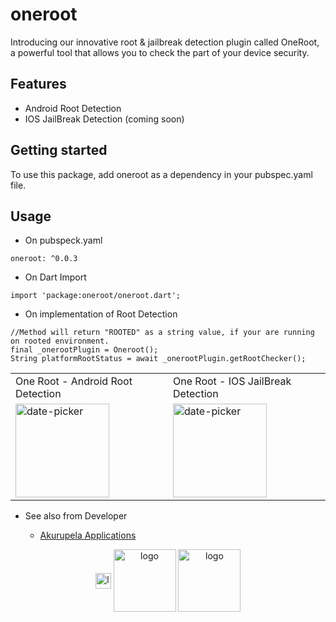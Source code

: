 # oneroot

Introducing our innovative root & jailbreak detection plugin called OneRoot, a powerful tool that allows you to check the part of your device security.

## Features

- Android Root Detection
- IOS JailBreak Detection (coming soon)


## Getting started

To use this package, add oneroot as a dependency in your pubspec.yaml file.

## Usage

- On pubspeck.yaml

```
oneroot: ^0.0.3
```

- On Dart Import

```
import 'package:oneroot/oneroot.dart';
```

- On implementation of Root Detection

```
//Method will return "ROOTED" as a string value, if your are running on rooted environment.
final _onerootPlugin = Oneroot();
String platformRootStatus = await _onerootPlugin.getRootChecker();
```

<table>
  <tr>
    <td>One Root - Android Root Detection</td>
    <td>One Root - IOS JailBreak Detection</td>
  </tr>
  <tr>
    <td width="30%"><img src="https://github.com/udithperera-dev/oneroot/blob/main/on_android.png" alt="date-picker" style="width:150px;"/></td>
    <td width="30%"><img src="https://github.com/udithperera-dev/oneroot/blob/main/on_android.png" alt="date-picker" style="width:150px;"/></td>
  </tr>
 </table>

- See also from Developer

    - [Akurupela Applications](https://akurupela.com)

<p align="center">
      <img src="https://www.akurupela.com/assets/images/images_info/ap_logo.png" width="25px" alt="logo" align="center">
      <img src="https://storage.googleapis.com/cms-storage-bucket/6a07d8a62f4308d2b854.svg" width="100px" alt="logo" align="center">
      <img src="https://pub.dev/static/hash-tihrt5d6/img/pub-dev-logo.svg" width="100px" alt="logo" align="center">
</p>